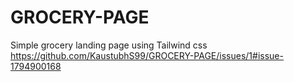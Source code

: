 # GROCERY-PAGE
Simple grocery landing page using Tailwind css
https://github.com/KaustubhS99/GROCERY-PAGE/issues/1#issue-1794900168
